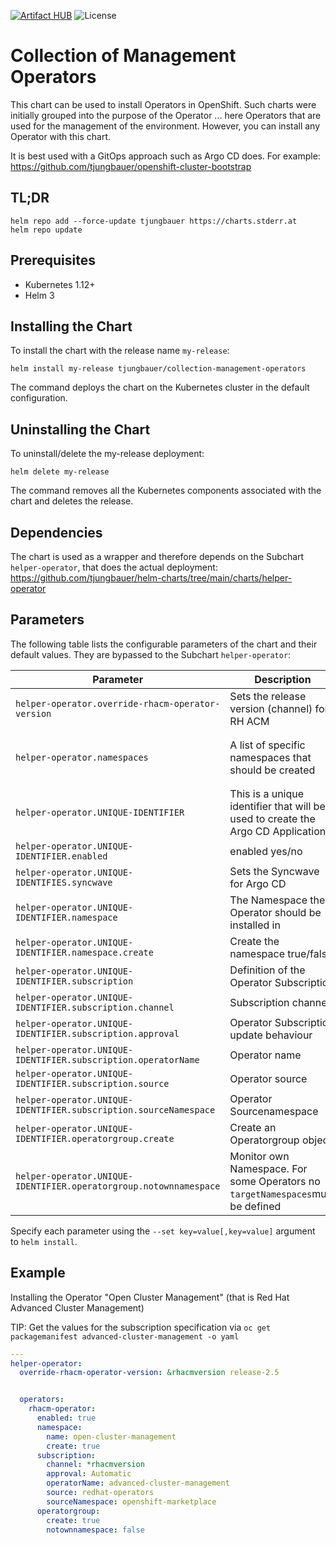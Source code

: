 [![Artifact HUB](https://img.shields.io/endpoint?url=https://artifacthub.io/badge/repository/apache-airflow)](https://artifacthub.io/packages/search?repo=openshift-bootstraps)
![License](https://img.shields.io/badge/License-Apache_2.0-blue.svg)

# Collection of Management Operators

This chart can be used to install Operators in OpenShift. Such charts were initially grouped into the purpose of the Operator ... here Operators that are used for the management of the environment. 
However, you can install any Operator with this chart. 

It is best used with a GitOps approach such as Argo CD does. For example: https://github.com/tjungbauer/openshift-cluster-bootstrap

## TL;DR 

```console
helm repo add --force-update tjungbauer https://charts.stderr.at
helm repo update
```

## Prerequisites

* Kubernetes 1.12+
* Helm 3

## Installing the Chart

To install the chart with the release name `my-release`:

```console
helm install my-release tjungbauer/collection-management-operators
```

The command deploys the chart on the Kubernetes cluster in the default configuration.

## Uninstalling the Chart

To uninstall/delete the my-release deployment:

```console
helm delete my-release
```

The command removes all the Kubernetes components associated with the chart and deletes the release.

## Dependencies 

The chart is used as a wrapper and therefore depends on the Subchart `helper-operator`, that does the actual deployment: https://github.com/tjungbauer/helm-charts/tree/main/charts/helper-operator

## Parameters
The following table lists the configurable parameters of the chart and their default values. They are bypassed to the Subchart `helper-operator`:

| Parameter                                 | Description                                   | Default                                                 |
|-------------------------------------------|-----------------------------------------------|---------------------------------------------------------|
| `helper-operator.override-rhacm-operator-version` | Sets the release version (channel) for RH ACM | `release-2.5` |
| `helper-operator.namespaces` | A list of specific namespaces that should be created | `single-sign-on` and `helper-operator.openshift-cert-manager-operator` |
| `helper-operator.UNIQUE-IDENTIFIER`| This is a unique identifier that will be used to create the Argo CD Application | `` |
| `helper-operator.UNIQUE-IDENTIFIER.enabled` | enabled yes/no | `false` |
| `helper-operator.UNIQUE-IDENTIFIES.syncwave` | Sets the Syncwave for Argo CD | 0 |
| `helper-operator.UNIQUE-IDENTIFIER.namespace` | The Namespace the Operator should be installed in | ` ` |
| `helper-operator.UNIQUE-IDENTIFIER.namespace.create` | Create the namespace true/false | `false` |
| `helper-operator.UNIQUE-IDENTIFIER.subscription` | Definition of the Operator Subscription | `` |
| `helper-operator.UNIQUE-IDENTIFIER.subscription.channel` | Subscription channel | `stable` |
| `helper-operator.UNIQUE-IDENTIFIER.subscription.approval` | Operator Subscription update behaviour | `Automatic` |
| `helper-operator.UNIQUE-IDENTIFIER.subscription.operatorName` | Operator name | `` |
| `helper-operator.UNIQUE-IDENTIFIER.subscription.source` | Operator source | `redhat-operators `|
| `helper-operator.UNIQUE-IDENTIFIER.subscription.sourceNamespace` | Operator Sourcenamespace  | `openshift-marketplace` |
| `helper-operator.UNIQUE-IDENTIFIER.operatorgroup.create` |  Create an Operatorgroup object  | `false` |
| `helper-operator.UNIQUE-IDENTIFIER.operatorgroup.notownnamespace` | Monitor own Namespace. For some Operators no `targetNamespaces`must be defined | `false` |

Specify each parameter using the `--set key=value[,key=value]` argument to `helm install`.

## Example

Installing the Operator "Open Cluster Management" (that is Red Hat Advanced Cluster Management)

TIP: Get the values for the subscription specification via `oc get packagemanifest advanced-cluster-management -o yaml`

```yaml
---
helper-operator:
  override-rhacm-operator-version: &rhacmversion release-2.5


  operators:
    rhacm-operator:
      enabled: true
      namespace:
        name: open-cluster-management
        create: true
      subscription:
        channel: *rhacmversion
        approval: Automatic
        operatorName: advanced-cluster-management
        source: redhat-operators
        sourceNamespace: openshift-marketplace
      operatorgroup:
        create: true
        notownnamespace: false
```
